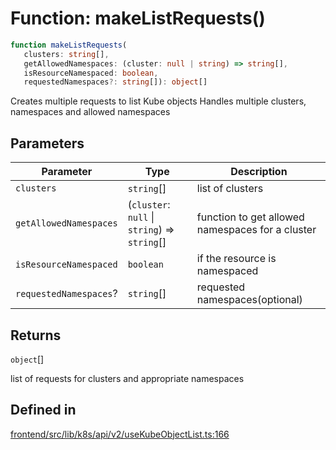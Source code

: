 # Function: makeListRequests()

```ts
function makeListRequests(
   clusters: string[], 
   getAllowedNamespaces: (cluster: null | string) => string[], 
   isResourceNamespaced: boolean, 
   requestedNamespaces?: string[]): object[]
```

Creates multiple requests to list Kube objects
Handles multiple clusters, namespaces and allowed namespaces

## Parameters

| Parameter | Type | Description |
| ------ | ------ | ------ |
| `clusters` | `string`[] | list of clusters |
| `getAllowedNamespaces` | (`cluster`: `null` \| `string`) => `string`[] | function to get allowed namespaces for a cluster |
| `isResourceNamespaced` | `boolean` | if the resource is namespaced |
| `requestedNamespaces`? | `string`[] | requested namespaces(optional) |

## Returns

`object`[]

list of requests for clusters and appropriate namespaces

## Defined in

[frontend/src/lib/k8s/api/v2/useKubeObjectList.ts:166](https://github.com/headlamp-k8s/headlamp/blob/2481a1c9f2b4a69a9320466e7a455215b14b97b0/frontend/src/lib/k8s/api/v2/useKubeObjectList.ts#L166)
